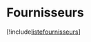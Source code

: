 # Fournisseurs

[!include[listefournisseurs](fournisseurs.listefournisseurs.autogen.md)]


































































































